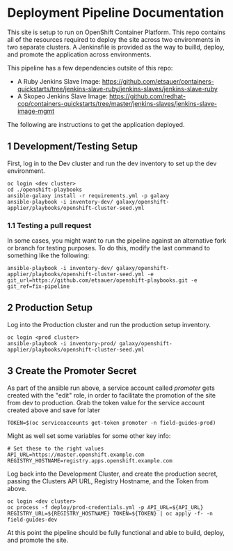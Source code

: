 # Deployment Pipeline Documentation

This site is setup to run on OpenShift Container Platform. This repo contains all of the resources required to deploy the site across two environments in two separate clusters. A Jenkinsfile is provided as the way to builld, deploy, and promote the application across environments.

This pipeline has a few dependencies outsite of this repo:

- A Ruby Jenkins Slave Image: https://github.com/etsauer/containers-quickstarts/tree/jenkins-slave-ruby/jenkins-slaves/jenkins-slave-ruby
- A Skopeo Jenkins Slave Image: https://github.com/redhat-cop/containers-quickstarts/tree/master/jenkins-slaves/jenkins-slave-image-mgmt

The following are instructions to get the application deployed.

## 1 Development/Testing Setup

First, log in to the Dev cluster and run the dev inventory to set up the dev environment.
```
oc login <dev cluster>
cd ./openshift-playbooks
ansible-galaxy install -r requirements.yml -p galaxy
ansible-playbook -i inventory-dev/ galaxy/openshift-applier/playbooks/openshift-cluster-seed.yml
```

### 1.1 Testing a pull request

In some cases, you might want to run the pipeline against an alternative fork or branch for testing purposes. To do this, modify the last command to something like the following:

```
ansible-playbook -i inventory-dev/ galaxy/openshift-applier/playbooks/openshift-cluster-seed.yml -e git_url=https://github.com/etsauer/openshift-playbooks.git -e git_ref=fix-pipeline
```

## 2 Production Setup

Log into the Production cluster and run the production setup inventory.
```
oc login <prod cluster>
ansible-playbook -i inventory-prod/ galaxy/openshift-applier/playbooks/openshift-cluster-seed.yml
```

## 3 Create the Promoter Secret

As part of the ansible run above, a service account called _promoter_ gets created with the "edit" role, in order to facilitate the promotion of the site from dev to production. Grab the token value for the service account created above and save for later
```
TOKEN=$(oc serviceaccounts get-token promoter -n field-guides-prod)
```

Might as well set some variables for some other key info:
```
# Set these to the right values
API_URL=https://master.openshift.example.com
REGISTRY_HOSTNAME=registry.apps.openshift.example.com
```

Log back into the Development Cluster, and create the production secret, passing the Clusters API URL, Registry Hostname, and the Token from above.
```
oc login <dev cluster>
oc process -f deploy/prod-credentials.yml -p API_URL=${API_URL} REGISTRY_URL=${REGISTRY_HOSTNAME} TOKEN=${TOKEN} | oc apply -f- -n field-guides-dev
```

At this point the pipeline should be fully functional and able to build, deploy, and promote the site.
